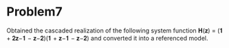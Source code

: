 # Problem7
Obtained the cascaded realization of the following system function 
𝐇(𝐳) = (𝟏 + 𝟐𝐳−𝟏 − 𝐳−𝟐)(𝟏 + 𝐳−𝟏 − 𝐳−𝟐) 
and converted it into a referenced model.
